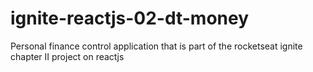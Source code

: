 # ignite-reactjs-02-dt-money
Personal finance control application that is part of the rocketseat ignite chapter II project on reactjs
